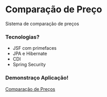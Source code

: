 # Comparação de Preço #

Sistema de comparação de preços

### Tecnologias? ###

* JSF com primefaces
* JPA e Hibernate
* CDI
* Spring Security

### Demonstraço Aplicação! ###
[Comparação de Preços](https://comparison-shopp.herokuapp.com/)
